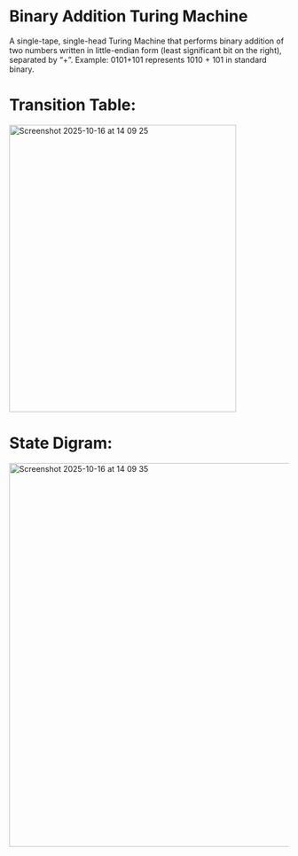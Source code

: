 # Binary Addition Turing Machine

A single-tape, single-head Turing Machine that performs binary addition of two numbers written in little-endian
form (least significant bit on the right), separated by “+”. Example: 0101+101 represents 1010 + 101 in standard
binary.

# Transition Table:
<img width="409" height="518" alt="Screenshot 2025-10-16 at 14 09 25" src="https://github.com/user-attachments/assets/6bdd6e87-0c98-4dd1-bf1c-80890ea0c92c" />


# State Digram:
<img width="508" height="692" alt="Screenshot 2025-10-16 at 14 09 35" src="https://github.com/user-attachments/assets/a49acc26-f3ce-47e6-91f1-24d0c2b17155" />

